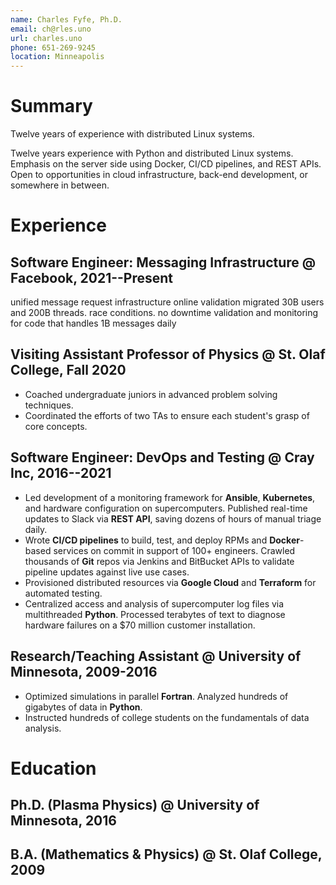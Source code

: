 ```yaml
---
name: Charles Fyfe, Ph.D.
email: ch@rles.uno
url: charles.uno
phone: 651-269-9245
location: Minneapolis
---
```


# Summary

Twelve years of experience with distributed Linux systems.



Twelve years experience with Python and distributed Linux systems.
Emphasis on the server side using Docker, CI/CD pipelines, and REST APIs.
Open to opportunities in cloud infrastructure, back-end development, or somewhere in between.

<!---

SERVER SIDE

TODO: "at scale"
TODO: OpenStack
TODO: "cloud"
TODO: on-premises / on-prem

stolaf: coached
onboarding: trained. workload management
no interns

hundreds of students! problem solving, error analysis, data analysis, scientific writing/communication
mentoring across roles and institutions.
Ten years automation and analysis in Python.
Fluent in Linux and shell scripting.
Emphasis on CI/CD tools such as Jenkins, Docker, and REST APIs.
Comfortable mentoring interns, onboarding employees, and evangelizing new technologies.
Automate away tedious and error-prone manual steps.
students, interns, and junior engineers.
-->

# Experience

## Software Engineer: Messaging Infrastructure @ Facebook, 2021--Present

unified message request infrastructure
online validation
migrated 30B users and 200B threads. race conditions. no downtime
validation and monitoring for code that handles 1B messages daily

<!--
## flashcards.charles.uno @ 2021--Present

- Created a novel game theory application using **Go**, **ReactJS**, and **Docker Compose**. Orchestrated blue-green deployment to **AWS** via **GitHub Actions**.
-->

## Visiting Assistant Professor of Physics @ St. Olaf College, Fall 2020

- Coached undergraduate juniors in advanced problem solving techniques.
- Coordinated the efforts of two TAs to ensure each student's grasp of core concepts.

<!---
- Coached students in advanced problem solving techniques, including numerical modeling and data visualization in **Python**.
- Drove positive student outcomes in the midst of a global crisis. Iterated over teaching tools and re-prioritized curriculum to suit remote learning.
- Balanced lecture, group work, and one-on-one meetings to ensure each student's grasp of core concepts.
- Delegated one-on-one support (in part) to two TAs to ensure each student's grasp of core concepts.
- directed students to on-campus resources for health and support
- unconventional/creative assignments, not just problems.
- Balanced group work and one-on-one support to ensure mastery of each core concept.
- Pivoted unexpectedly from in-person to remote learning. Re-prioritized curriculum and iterated over teaching tools.
-->

## Software Engineer: DevOps and Testing @ Cray Inc, 2016--2021

- Led development of a monitoring framework for **Ansible**, **Kubernetes**, and hardware configuration on supercomputers. Published real-time updates to Slack via **REST API**, saving dozens of hours of manual triage daily.
- Wrote **CI/CD pipelines** to build, test, and deploy RPMs and **Docker**-based services on commit in support of 100+ engineers. Crawled thousands of **Git** repos via Jenkins and BitBucket APIs to validate pipeline updates against live use cases.
- Provisioned distributed resources via **Google Cloud** and **Terraform** for automated testing.
- Centralized access and analysis of supercomputer log files via multithreaded **Python**. Processed terabytes of text to diagnose hardware failures on a $70 million customer installation.

<!---
Interfaced with a **time series database** to aggregate build, test, and deployment documents. Extracted actionable metrics for developer, product owner, and VP use cases.

Vendors

- Built an ecosystem of **Python** and **Go** microservices for monitoring supercomputers. Detected failures in **Ansible**, **Kubernetes**, and hardware configuration. Cross-referenced build logs to identify product owners. Published real-time updates on Slack via **REST API**.
- Prioritized a **Scrum** backlog for a team of five engineers.

- Mentored a junior developers as they steered functionality into production.
- Created a **Groovy** pipeline to deploy **Docker**-based microservices on each **Git** commit. Enabled rapid iteration in a tightly-coupled ecosystem by aligning interfaces to industry best practices.

- Wrote a **CI/CD pipeline** to build, test, and distribute RPMs on commit in support of 100+ engineers.
- Crawled **Jenkins** via **REST API** to monitor the health of 6 products across 27 supercomputers. Aggregated metrics onto an **nginx**/**WSGI** dashboard accessed hundreds of times daily.
- Prototyped a pipeline to dynamically provision a virtual supercomputer-like resource on commit for automated testing. **Google Cloud**
- Refactored code to eliminate security risks. Wrote code that would work in an air-gapped system with no network access.
- Created a **Bash**/**Python** framework to automate testing on **Linux** supercomputers. Supported three development teams as they moved from quarterly release testing to continuous testing.
- Automated deployment of **Docker**-based services, including an **ELK** database and a **WSGI** dashboard. Enabled my team to iterate over dozens of commits per day in production-like environments.
- Mentored two interns, one of whom was hired full-time after graduation.
- Presented the Shasta test paradigm to an audience of 100+ engineers. Secured VP buy-in and followed up on concerns.
- Crawled thousands of repos via BitBucket's **REST API**. Validated pipeline changes against live use cases to avoid disrupting product streams
- Demonstrated pipeline best practices with an annotated end-to-end example: a **REST API** written in **Go**, wrapped in a **Docker** container, and deployed to **Kubernetes** via **Ansible**.
-->

<!---

## System Test Engineer @ Cray Inc., 2016--2019

- Scraped, parsed, and analyzed boot data from thousands of nodes via **Python** and **shell scripts**. Identified performance regressions and correlated them with firmware updates.
- Administered boots and upgrades on a 200-node **Linux** system in support of 20 engineers.
- Automated testing using **Pytest** and **Tavern**. Logged results in **TestRail** and **Zephyr**.

- Orchestrated **Jenkins** pipelines via **REST API**. Automatically monitored and throttled queues to ensure build server stability.
- Created a multithreaded **Python** package for access and analysis of system logs. Processed terabytes of text to diagnose hardware failures on a $70 million customer installation.
- Developed educational materials to onboard dozens of new employees.
- Trained dozens of employees to use Cray supercomputers and workload managers.
- Mentored two interns. Recommended one of them for a full-time position after graduation.
- we were doing Jenkins on a skunkworks server before anyone else at Cray!
Cori: 12k nodes, $70M
- Aggregated build, test, and deployment data in **Elasticsearch**. Created an **AngularJS** dashboard to show metrics per developer, product owner, and VP use cases.
- Developed an object-oriented **Python** library for control and testing of the Cray XC liquid cooling system. Averted emergency reboots, thermal throttling, and tens of thousands of dollars in wasted power.

-->

<!---
## Volunteer Powerlifting Coach @ Special Olympics Minnesota, 2018--2020

- Adapted coaching strategies to each athlete's physical abilities and communication skills.
- Coordinated warm-ups, meals, and parent concerns during full-day Area and State meets.
- Worked with 20 athletes aged 16 to 60 to improve health, strength, and confidence.
- incremental progress
-->

<!---
## Performance Intern @ Cray Inc, 2014-2015

- Deployed an automated **Python** harness to run nightly tests against Cray's performance analysis tools. Filed detailed bugs against Cray, Gnu, and Intel compilers.
-->

## Research/Teaching Assistant @ University of Minnesota, 2009-2016

- Optimized simulations in parallel **Fortran**. Analyzed hundreds of gigabytes of data in **Python**.
- Instructed hundreds of college students on the fundamentals of data analysis.

<!---
- Optimized an electromagnetic wave model in parallel **Fortran**.
- Tutored at-risk students individually, improving their performance by a full letter grade or more.
- Coordinated between professors, teaching assistants, and tutors as Head TA.
- Visualized data with **Matplotlib** to share via posters, papers, and workshops.
- Considered anomalous ring current activity as a novel driving mechanism
- automated job launch and data analysis in python
- Communicated detailed concepts to audiences with varied technical backgrounds.
- Coached new team members to improve student outcomes.
-->

<!---
## Shop Volunteer @ Science Museum of Minnesota, 2018-2020

- Developed microcontroller applications in **Python** and **C++** for use in museum exhibits.
- Soldering, exhibit assembly.
-->

<!---
charles.uno, including the Docker setup
MTG modeling
-->

# Education

<!---
# Education *and certifications*

## Professional Scrum Master 1 @ Scrum.org, 2018
-->

## Ph.D. (Plasma Physics) @ University of Minnesota, 2016
<!---
- Burlaga/Arctowski Medal Fellow
-->

## B.A. (Mathematics \& Physics) @ St. Olaf College, 2009
<!---
- Distinction in Mathematics, Distinction in Physics, Magna Cum Laude
-->

